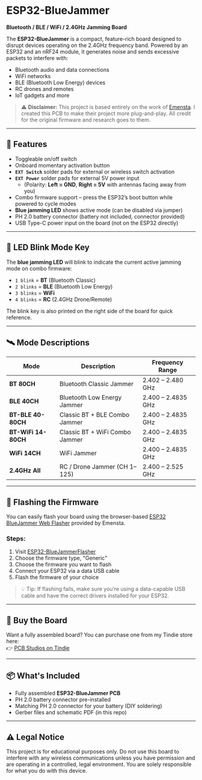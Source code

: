 # ESP32-BlueJammer

**Bluetooth / BLE / WiFi / 2.4GHz Jamming Board**

The **ESP32-BlueJammer** is a compact, feature-rich board designed to disrupt devices operating on the 2.4GHz frequency band. Powered by an ESP32 and an nRF24 module, it generates noise and sends excessive packets to interfere with:

- Bluetooth audio and data connections  
- WiFi networks  
- BLE (Bluetooth Low Energy) devices  
- RC drones and remotes  
- IoT gadgets and more

> ⚠️ **Disclaimer:** This project is based entirely on the work of [Emensta](https://github.com/EmenstaNougat/ESP32-BlueJammer). I created this PCB to make their project more plug-and-play. All credit for the original firmware and research goes to them.

---

## 🔧 Features

- Toggleable on/off switch  
- Onboard momentary activation button  
- **`EXT Switch`** solder pads for external or wireless switch activation  
- **`EXT Power`** solder pads for external 5V power input  
  - (Polarity: **Left = GND**, **Right = 5V** with antennas facing away from you)  
- Combo firmware support – press the ESP32’s boot button while powered to cycle modes  
- **Blue jamming LED** shows active mode (can be disabled via jumper)  
- PH 2.0 battery connector (battery not included, connector provided)  
- USB Type-C power input on the board (not on the ESP32 directly)

---

## 🔄 LED Blink Mode Key

The **blue jamming LED** will blink to indicate the current active jamming mode on combo firmware:

- `1 blink` = **BT** (Bluetooth Classic)  
- `2 blinks` = **BLE** (Bluetooth Low Energy)  
- `3 blinks` = **WiFi**  
- `4 blinks` = **RC** (2.4GHz Drone/Remote)

The blink key is also printed on the right side of the board for quick reference.

---

## 🛰️ Mode Descriptions

| Mode               | Description                         | Frequency Range          |
|--------------------|-------------------------------------|--------------------------|
| **BT 80CH**        | Bluetooth Classic Jammer            | 2.402 – 2.480 GHz        |
| **BLE 40CH**       | Bluetooth Low Energy Jammer         | 2.400 – 2.4835 GHz       |
| **BT-BLE 40-80CH** | Classic BT + BLE Combo Jammer       | 2.400 – 2.4835 GHz       |
| **BT-WiFi 14-80CH**| Classic BT + WiFi Combo Jammer      | 2.400 – 2.4835 GHz       |
| **WiFi 14CH**      | WiFi Jammer                         | 2.400 – 2.4835 GHz       |
| **2.4GHz All**     | RC / Drone Jammer (CH 1–125)        | 2.400 – 2.525 GHz        |

---

## 🔌 Flashing the Firmware

You can easily flash your board using the browser-based [ESP32 BlueJammer Web Flasher](https://esp32-bluejammerflasher.pages.dev/) provided by Emensta.

### Steps:
1. Visit [ESP32-BlueJammerFlasher](https://esp32-bluejammerflasher.pages.dev/)
2. Choose the firmware type, "Generic"
3. Choose the firmware you want to flash
4. Connect your ESP32 via a data USB cable
5. Flash the firmware of your choice

> 💡 Tip: If flashing fails, make sure you’re using a data-capable USB cable and have the correct drivers installed for your ESP32.

---

## 🛒 Buy the Board

Want a fully assembled board? You can purchase one from my Tindie store here:  
👉 [PCB Studios on Tindie](https://www.tindie.com/stores/pcb-studios/)

---

## 📦 What's Included

- Fully assembled **ESP32-BlueJammer PCB**
- PH 2.0 battery connector pre-installed
- Matching PH 2.0 connector for your battery (DIY soldering)
- Gerber files and schematic PDF (in this repo)

---

## ⚠️ Legal Notice

This project is for educational purposes only. Do not use this board to interfere with any wireless communications unless you have permission and are operating in a controlled, legal environment. You are solely responsible for what you do with this device.
